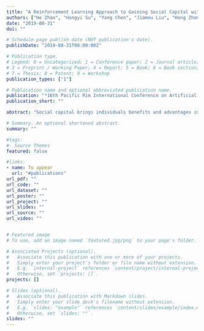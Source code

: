 ```yaml
---
title: "A Reinforcement Learning Approach to Gaining Social Capital with Partial Observation"
authors: ["He Zhao", "Hongyi Su", "Yang Chen", "Jiamou Liu", "Hong Zheng", "Bo Yan"]
date: "2019-08-31"
doi: ""

# Schedule page publish date (NOT publication's date).
publishDate: "2019-08-31T00:00:00Z"

# Publication type.
# Legend: 0 = Uncategorized; 1 = Conference paper; 2 = Journal article;
# 3 = Preprint / Working Paper; 4 = Report; 5 = Book; 6 = Book section;
# 7 = Thesis; 8 = Patent; 9 = Workshop
publication_types: ["1"]

# Publication name and optional abbreviated publication name.
publication: "*16th Pacific Rim International Conference on Artificial Intelligence -- PRICAI 2019*"
publication_short: ""

abstract: "Social capital brings individuals benefits and advantages in societies. In this paper, we formalize two types of social capital: bonding capital refers to links to neighbours, while bridging capital refers to brokerages between others. We ask the questions: How would a marginal individual gain social capital with imperfect information of the society? We formalize this issue as the partially observable network building problem and propose two reinforcement learning algorithms: one guarantees the convergence to optimal values in theory, while the other is efficient in practice. We conduct simulations over a real-world dataset, and experimental results coincide with our theoretical analysis."

# Summary. An optional shortened abstract.
summary: ""

#tags:
#- Source Themes
featured: false

#links:
- name: To appear
  url: "#publications"
url_pdf: ""
url_code: ""
url_dataset: ""
url_poster: ""
url_project: ""
url_slides: ""
url_source: ""
url_video: ""


# Featured image
# To use, add an image named `featured.jpg/png` to your page's folder. 

# Associated Projects (optional).
#   Associate this publication with one or more of your projects.
#   Simply enter your project's folder or file name without extension.
#   E.g. `internal-project` references `content/project/internal-project/index.md`.
#   Otherwise, set `projects: []`.
projects: []

# Slides (optional).
#   Associate this publication with Markdown slides.
#   Simply enter your slide deck's filename without extension.
#   E.g. `slides: "example"` references `content/slides/example/index.md`.
#   Otherwise, set `slides: ""`.
slides: ""
---
```



